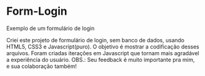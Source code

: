 # Form-Login
Exemplo de um formulário de login

Criei este projeto de formulário de login, sem banco de dados, usando HTML5, CSS3 e Javascript(puro). 
O objetivo é mostrar a codificação desses arquivos. 
Foram criadas iterações em Javascript que tornam mais agradável a experiência do usuário. 
OBS.: Seu feedback é muito importante pra mim, e sua colaboração também! 
